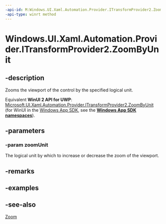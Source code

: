 ```yaml
---
-api-id: M:Windows.UI.Xaml.Automation.Provider.ITransformProvider2.ZoomByUnit(Windows.UI.Xaml.Automation.ZoomUnit)
-api-type: winrt method
---
```


<!-- Method syntax
public void ZoomByUnit(Windows.UI.Xaml.Automation.ZoomUnit zoomUnit)
-->

# Windows.UI.Xaml.Automation.Provider.ITransformProvider2.ZoomByUnit

## -description
Zooms the viewport of the control by the specified logical unit.

Equivalent **WinUI 2 API for UWP**: [Microsoft.UI.Xaml.Automation.Provider.ITransformProvider2.ZoomByUnit](/windows/winui/api/microsoft.ui.xaml.automation.provider.itransformprovider2.zoombyunit) (for WinUI in the [Windows App SDK](/windows/apps/windows-app-sdk/), see the **[Windows App SDK namespaces](/windows/windows-app-sdk/api/winrt/)**).

## -parameters
### -param zoomUnit
The logical unit by which to increase or decrease the zoom of the viewport.

## -remarks

## -examples

## -see-also
[Zoom](itransformprovider2_zoom_1427900009.md)
